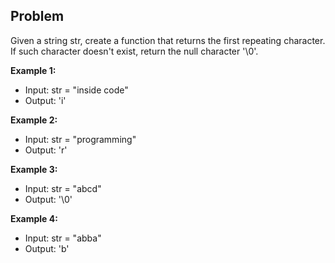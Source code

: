 ## Problem

Given a string str, create a function that returns the first repeating character.
If such character doesn't exist, return the null character '\\0'.

**Example 1:**
*   Input: str = "inside code"
*   Output: 'i'

**Example 2:**
*   Input: str = "programming"
*   Output: 'r'

**Example 3:**
*   Input: str = "abcd"
*   Output: '\\0'

**Example 4:**
*   Input: str = "abba"
*   Output: 'b'